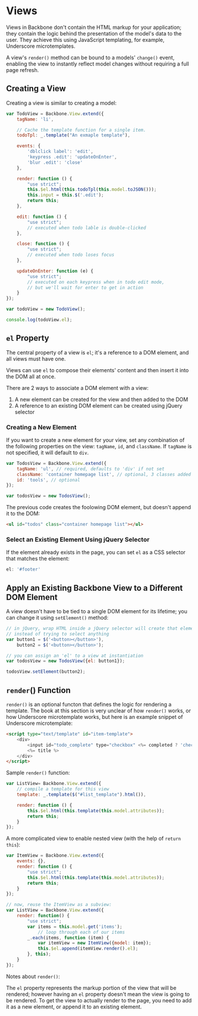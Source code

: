 # Views

Views in Backbone don't contain the HTML markup for your application; they contain the logic behind the presentation of the model's data to the user. They achieve this using JavaScript templating, for example, Underscore microtemplates.

A view's `render()` method can be bound to a models' `change()` event, enabling the view to instantly reflect model changes without requiring a full page refresh.

## Creating a View

Creating a view is similar to creating a model:

```javascript
var TodoView = Backbone.View.extend({
    tagName: 'li',

    // Cache the template function for a single item.
    todoTpl: _.template("An exmaple template"),

    events: {
        'dblclick label': 'edit',
        'keypress .edit': 'updateOnEnter',
        'blur .edit': 'close'
    },

    render: function () {
        "use strict";
        this.$el.html(this.todoTpl(this.model.toJSON()));
        this.input = this.$('.edit');
        return this;
    },

    edit: function () {
        "use strict";
        // executed when todo lable is double-clicked
    },

    close: function () {
        "use strict";
        // executed when todo loses focus
    },

    updateOnEnter: function (e) {
        "use strict";
        // executed on each keypress when in todo edit mode,
        // but we'll wait for enter to get in action
    }
});

var todoView = new TodoView();

console.log(todoView.el);
```

## `el` Property

The central property of a view is `el`; it's a reference to a DOM element, and all views must have one.

Views can use `el` to compose their elements' content and then insert it into the DOM all at once.

There are 2 ways to associate a DOM element with a view:

1. A new element can be created for the view and then added to the DOM
2. A reference to an existing DOM element can be created using jQuery selector

### Creating a New Element 

If you want to create a new element for your view, set any combination of the following properties on the view: `tagName`, `id`, and `className`. If `tagName` is not specified, it will default to `div`.

```javascript
var TodosView = Backbone.View.extend({
    tagName: 'ul', // required, defaults to 'div' if not set
    className: 'container homepage list', // optional, 3 classes added
    id: 'tools', // optional
});

var todosView = new TodosView();
```
 The previous code creates the foolowing DOM element, but doesn't append it to the DOM:

```html
<ul id="todos" class="container homepage list"></ul>
```

### Select an Existing Element Using jQuery Selector

If the element already exists in the page, you can set `el` as a CSS selector that matches the element:

```javascript
el: '#footer'
```

## Apply an Existing Backbone View to a Different DOM Element

A view doesn't have to be tied to a single DOM element for its lifetime; you can change it using `setElement()` method:

```javascript
// in jQuery, wrap HTML inside a jQuery selector will create that element, 
// instead of trying to select anything
var button1 = $('<button></button>'),
    button2 = $('<button></button>');

// you can assign an 'el' to a view at instantiation
var todosView = new TodosView({el: button1}); 

todosView.setElement(button2);
```

## `render`() Function

`render()` is an optional functon that defines the logic for rendering a template. The book at this section is very unclear of how `render()` works, or how Underscore microtemplate works, but here is an example snippet of Underscore microtemplate:

```html
<script type="text/template" id="item-template">
    <div>
        <input id="todo_complete" type="checkbox" <%= completed ? 'checked="checked"' : '' %>>
        <%= title %>
    </div>
</script>
```

Sample `render()` function:

```javascript
var ListView= Backbone.View.extend({
    // compile a template for this view
    template: _.template($("#list_template").html()),

    render: function () {
        this.$el.html(this.template(this.model.attributes));
        return this;
    }
});
```

A more complicated view to enable nested view (with the help of `return this`):

```javascript
var ItemView = Backbone.View.extend({
    events: {},
    render: function () {
        "use strict";
        this.$el.html(this.template(this.model.attributes));
        return this;
    }
});

// now, reuse the ItemView as a subview:
var ListView = Backbone.View.extend({
    render: function() {
        "use strict";
        var items = this.model.get('items');
            // loop through each of our items
        _.each(items, function (item) {
            var itemView = new ItemView({model: item});
            this.$el.append(itemView.render().el);
        }, this);
    }
});
```

Notes about `render()`:

The `el` property represents the markup portion of the view that will be rendered; however having an `el` property doesn't mean the view is going to be rendered. To get the view to actually render to the page, you need to add it as a new element, or append it to an existing element.

